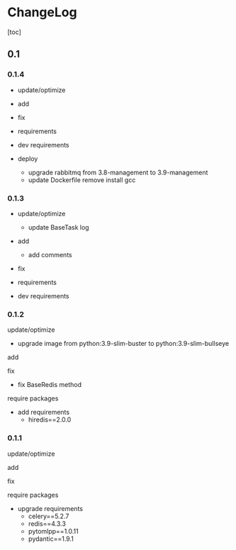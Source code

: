 # ChangeLog

[toc]

## 0.1

### 0.1.4

- update/optimize

- add

- fix

- requirements

- dev requirements

- deploy
  - upgrade rabbitmq from 3.8-management to 3.9-management
  - update Dockerfile remove install gcc

### 0.1.3

- update/optimize
  - update BaseTask log

- add
  - add comments

- fix

- requirements

- dev requirements

### 0.1.2

update/optimize

- upgrade image from python:3.9-slim-buster to python:3.9-slim-bullseye

add

fix

- fix BaseRedis method

require packages

- add requirements
  - hiredis==2.0.0

### 0.1.1

update/optimize

add

fix

require packages

- upgrade requirements
  - celery==5.2.7
  - redis==4.3.3
  - pytomlpp==1.0.11
  - pydantic==1.9.1
